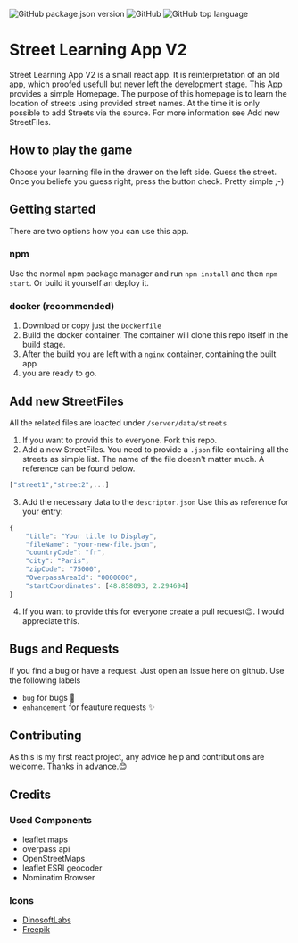 ![GitHub package.json version](https://img.shields.io/github/package-json/v/mbudget0x01/street-learning-app-v2?style=for-the-badge) ![GitHub](https://img.shields.io/github/license/mbudget0x01/street-learning-app-v2?style=for-the-badge) ![GitHub top language](https://img.shields.io/github/languages/top/mbudget0x01/street-learning-app-v2?style=for-the-badge)

# Street Learning App V2

Street Learning App V2 is a small react app. It is reinterpretation of an old app, which proofed usefull but never left the development stage.
This App provides a simple Homepage. The purpose of this homepage is to learn the location of streets using provided street names.
At the time it is only possible to add Streets via the source. For more information see Add new StreetFiles.

## How to play the game

Choose your learning file in the drawer on the left side. Guess the street. Once you beliefe you guess right, press the button check.
Pretty simple ;-)

## Getting started

There are two options how you can use this app.

### npm

Use the normal npm package manager and run `npm install` and then `npm start`.
Or build it yourself an deploy it.

### docker (recommended)

1. Download or copy just the `Dockerfile`
2. Build the docker container. The container will clone this repo itself in the build stage.
3. After the build you are left with a `nginx` container, containing the built app
4. you are ready to go.

## Add new StreetFiles

All the related files are loacted under `/server/data/streets`.

1. If you want to provid this to everyone. Fork this repo.
2. Add a new StreetFiles. You need to provide a `.json` file containing all the streets as simple list. The name of the file doesn't matter much. A reference can be found below.

```javascript
["street1","street2",...]
````

3. Add the necessary data to the `descriptor.json` Use this as reference for your entry:

```javascript
{
    "title": "Your title to Display",
    "fileName": "your-new-file.json",
    "countryCode": "fr",
    "city": "Paris",
    "zipCode": "75000",
    "OverpassAreaId": "0000000",
    "startCoordinates": [48.858093, 2.294694]
}
```

4. If you want to provide this for everyone create a pull request😉. I would appreciate this.

## Bugs and Requests

If you find a bug or have a request. Just open an issue here on github.
Use the following labels

* `bug` for bugs 🐞
* `enhancement` for feauture requests ✨

## Contributing

As this is my first react project, any advice help and contributions are welcome.
Thanks in advance.😊

## Credits

### Used Components

* leaflet maps
* overpass api
* OpenStreetMaps
* leaflet ESRI geocoder
* Nominatim Browser

### Icons

* [DinosoftLabs](https://www.flaticon.com/de/autoren/dinosoftlabs)
* [Freepik](https://www.freepik.com)
